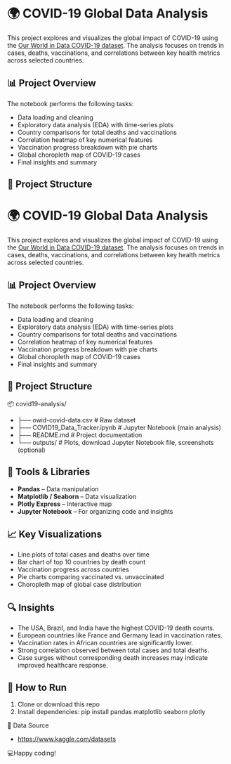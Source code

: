 # 🌍 COVID-19 Global Data Analysis

This project explores and visualizes the global impact of COVID-19 using the [Our World in Data COVID-19 dataset](https://www.kaggle.com/datasets). The analysis focuses on trends in cases, deaths, vaccinations, and correlations between key health metrics across selected countries.

## 📊 Project Overview

The notebook performs the following tasks:

- Data loading and cleaning
- Exploratory data analysis (EDA) with time-series plots
- Country comparisons for total deaths and vaccinations
- Correlation heatmap of key numerical features
- Vaccination progress breakdown with pie charts
- Global choropleth map of COVID-19 cases
- Final insights and summary

## 📁 Project Structure

# 🌍 COVID-19 Global Data Analysis

This project explores and visualizes the global impact of COVID-19 using the [Our World in Data COVID-19 dataset](https://www.kaggle.com/datasets). The analysis focuses on trends in cases, deaths, vaccinations, and correlations between key health metrics across selected countries.

## 📊 Project Overview

The notebook performs the following tasks:

- Data loading and cleaning
- Exploratory data analysis (EDA) with time-series plots
- Country comparisons for total deaths and vaccinations
- Correlation heatmap of key numerical features
- Vaccination progress breakdown with pie charts
- Global choropleth map of COVID-19 cases
- Final insights and summary

## 📁 Project Structure

📦 covid19-analysis/
- ├── owid-covid-data.csv # Raw dataset
- ├── COVID19_Data_Tracker.ipynb # Jupyter Notebook (main analysis)
- ├── README.md # Project documentation
- └── outputs/ # Plots, download Jupyter Notebook file, screenshots (optional)


## 📌 Tools & Libraries

- **Pandas** – Data manipulation
- **Matplotlib / Seaborn** – Data visualization
- **Plotly Express** – Interactive map
- **Jupyter Notebook** – For organizing code and insights

## 📈 Key Visualizations

- Line plots of total cases and deaths over time
- Bar chart of top 10 countries by death count
- Vaccination progress across countries
- Pie charts comparing vaccinated vs. unvaccinated
- Choropleth map of global case distribution

## 🔍 Insights

- The USA, Brazil, and India have the highest COVID-19 death counts.
- European countries like France and Germany lead in vaccination rates.
- Vaccination rates in African countries are significantly lower.
- Strong correlation observed between total cases and total deaths.
- Case surges without corresponding death increases may indicate improved healthcare response.

## 📝 How to Run

1. Clone or download this repo
2. Install dependencies:
   pip install pandas matplotlib seaborn plotly

📄 Data Source
- https://www.kaggle.com/datasets


💻Happy coding!
